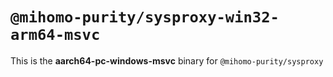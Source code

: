 # `@mihomo-purity/sysproxy-win32-arm64-msvc`

This is the **aarch64-pc-windows-msvc** binary for `@mihomo-purity/sysproxy`

